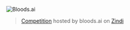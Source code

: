 ![Bloods.ai](https://zindpublic.blob.core.windows.net/public/uploads/image_attachment/image/1026/54f4e853-d513-4328-bfcd-b9069d0c8636.png)
> [Competition](https://zindi.africa/competitions/bloodsai-blood-spectroscopy-classification-challenge) hosted by bloods.ai on [Zindi](https://zindi.africa)
